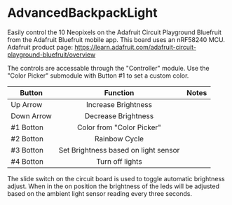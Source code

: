 # AdvancedBackpackLight

Easily control the 10 Neopixels on the Adafruit Circuit Playground Bluefruit from the Adafruit Bluefruit mobile app.
This board uses an nRF58240 MCU. Adafruit product page: https://learn.adafruit.com/adafruit-circuit-playground-bluefruit/overview

The controls are accessable through the "Controller" module. Use the "Color Picker" submodule with Button #1 to set a custom color.

| Button        | Function                                   | Notes  |
| ------------- |:-------------:                             | -----: |
| Up Arrow      | Increase Brightness                        |        |
| Down Arrow    | Decrease Brightness                        |        |
| #1 Botton     | Color from "Color Picker"                  |        |
| #2 Botton     | Rainbow Cycle                              |        |
| #3 Botton     | Set Brightness based on light sensor       |        |
| #4 Botton     | Turn off lights                            |        |

The slide switch on the circuit board is used to toggle automatic brightness adjust. When in the on position the brightness of the leds will be adjusted based on the ambient light sensor reading every three seconds.
